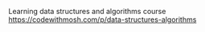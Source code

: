 Learning data structures and algorithms course 
https://codewithmosh.com/p/data-structures-algorithms
